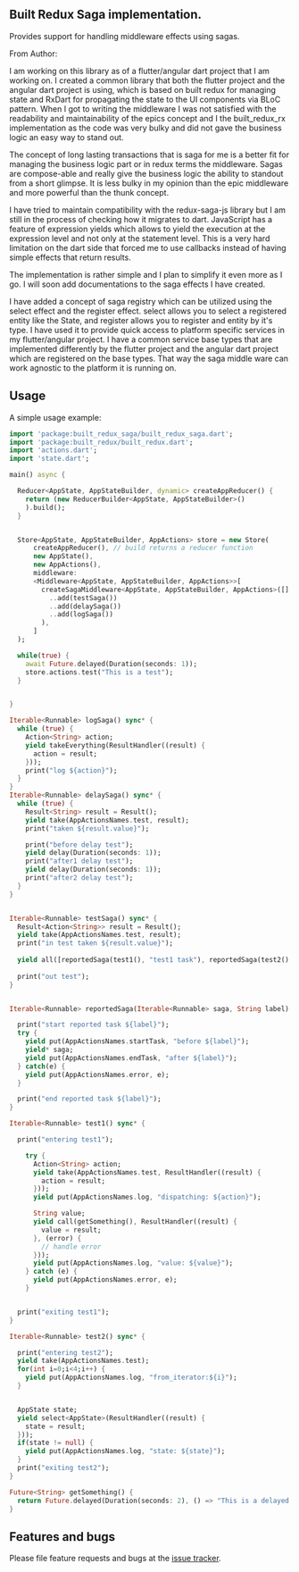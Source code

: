 ## Built Redux Saga implementation. 

Provides support for handling middleware effects using sagas. 

From Author:

I am working on this library as of a flutter/angular dart project that I am working on.
I created a common library that both the flutter project and the angular dart project is using, which
is based on built redux for managing state and RxDart for propagating the state to the UI components 
via BLoC pattern. When I got to writing the middleware I was not satisfied with the 
readability and maintainability of the epics concept and I the built_redux_rx implementation 
as the code was very bulky and did not gave the business logic an easy way to stand out.

The concept of long lasting transactions that is saga for me is a better fit for managing the
business logic part or in redux terms the middleware. Sagas are compose-able and really give the 
business logic the ability to standout from a short glimpse. It is less bulky in my opinion
than the epic middleware and more powerful than the thunk concept.

I have tried to maintain compatibility with the redux-saga-js library but I am still in the 
process of checking how it migrates to dart. JavaScript has a feature of expression yields which
allows to yield the execution at the expression level and not only at the statement level.
This is a very hard limitation on the dart side that forced me to use callbacks instead 
of having simple effects that return results.

The implementation is rather simple and I plan to simplify it even more as I go. 
I will soon add documentations to the saga effects I have created.

I have added a concept of saga registry which can be utilized using the select effect and the
register effect. select allows you to select a registered entity like the State, and register allows you to
register and entity by it's type. I have used it to provide quick access to platform specific 
services in my flutter/angular project. I have a common service base types that are implemented
differently by the flutter project and the angular dart project which are registered on the base types.
That way the saga middle ware can work agnostic to the platform it is running on.

## Usage

A simple usage example:

```dart
import 'package:built_redux_saga/built_redux_saga.dart';
import 'package:built_redux/built_redux.dart';
import 'actions.dart';
import 'state.dart';

main() async {

  Reducer<AppState, AppStateBuilder, dynamic> createAppReducer() {
    return (new ReducerBuilder<AppState, AppStateBuilder>()
    ).build();
  }


  Store<AppState, AppStateBuilder, AppActions> store = new Store(
      createAppReducer(), // build returns a reducer function
      new AppState(),
      new AppActions(),
      middleware:
      <Middleware<AppState, AppStateBuilder, AppActions>>[
        createSagaMiddleware<AppState, AppStateBuilder, AppActions>([]
          ..add(testSaga())
          ..add(delaySaga())
          ..add(logSaga())
        ),
      ]
  );

  while(true) {
    await Future.delayed(Duration(seconds: 1));
    store.actions.test("This is a test");
  }


}

Iterable<Runnable> logSaga() sync* {
  while (true) {
    Action<String> action;
    yield takeEverything(ResultHandler((result) {
      action = result;
    }));
    print("log ${action}");
  }
}
Iterable<Runnable> delaySaga() sync* {
  while (true) {
    Result<String> result = Result();
    yield take(AppActionsNames.test, result);
    print("taken ${result.value}");

    print("before delay test");
    yield delay(Duration(seconds: 1));
    print("after1 delay test");
    yield delay(Duration(seconds: 1));
    print("after2 delay test");
  }
}


Iterable<Runnable> testSaga() sync* {
  Result<Action<String>> result = Result();
  yield take(AppActionsNames.test, result);
  print("in test taken ${result.value}");
  
  yield all([reportedSaga(test1(), "test1 task"), reportedSaga(test2(), "test2 task")]);
  
  print("out test");
}


Iterable<Runnable> reportedSaga(Iterable<Runnable> saga, String label) sync* {

  print("start reported task ${label}");
  try {
    yield put(AppActionsNames.startTask, "before ${label}");
    yield* saga;
    yield put(AppActionsNames.endTask, "after ${label}");
  } catch(e) {
    yield put(AppActionsNames.error, e);
  }

  print("end reported task ${label}");
}

Iterable<Runnable> test1() sync* {

  print("entering test1");

    try {
      Action<String> action;
      yield take(AppActionsNames.test, ResultHandler((result) { 
        action = result;
      }));
      yield put(AppActionsNames.log, "dispatching: ${action}");

      String value;
      yield call(getSomething(), ResultHandler((result) {
        value = result;
      }, (error) {
        // handle error
      }));
      yield put(AppActionsNames.log, "value: ${value}");
    } catch (e) {
      yield put(AppActionsNames.error, e);
    }


  print("exiting test1");
}

Iterable<Runnable> test2() sync* {

  print("entering test2");
  yield take(AppActionsNames.test);
  for(int i=0;i<4;i++) {
    yield put(AppActionsNames.log, "from_iterator:${i}");
  }


  AppState state;
  yield select<AppState>(ResultHandler((result) {
    state = result;
  }));
  if(state != null) {
    yield put(AppActionsNames.log, "state: ${state}");
  }
  print("exiting test2");
}

Future<String> getSomething() {
  return Future.delayed(Duration(seconds: 2), () => "This is a delayed API response");
}
```

## Features and bugs

Please file feature requests and bugs at the [issue tracker][tracker].

[tracker]: https://github.com/guypeled76/built_redux_saga/issues
